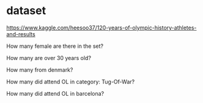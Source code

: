 # dataset
https://www.kaggle.com/heesoo37/120-years-of-olympic-history-athletes-and-results

How many female are there in the set?

How many are over 30 years old?

How many from denmark?

How many did attend OL in category: Tug-Of-War?

How many did attend OL in barcelona?



